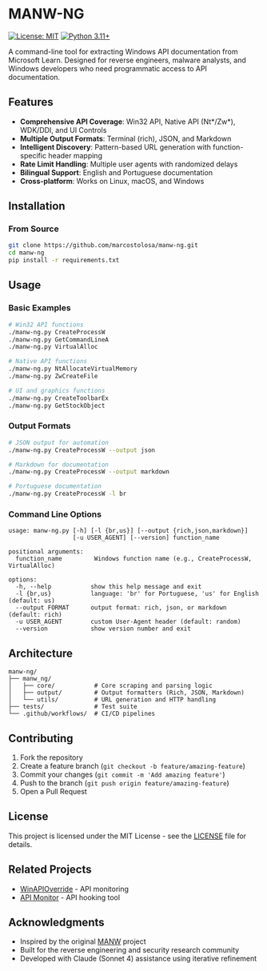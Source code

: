 # MANW-NG

[![License: MIT](https://img.shields.io/badge/License-MIT-yellow.svg)](https://opensource.org/licenses/MIT)
[![Python 3.11+](https://img.shields.io/badge/python-3.11+-blue.svg)](https://www.python.org/downloads/)

A command-line tool for extracting Windows API documentation from Microsoft Learn. Designed for reverse engineers, malware analysts, and Windows developers who need programmatic access to API documentation.

## Features

- **Comprehensive API Coverage**: Win32 API, Native API (Nt*/Zw*), WDK/DDI, and UI Controls
- **Multiple Output Formats**: Terminal (rich), JSON, and Markdown
- **Intelligent Discovery**: Pattern-based URL generation with function-specific header mapping
- **Rate Limit Handling**: Multiple user agents with randomized delays
- **Bilingual Support**: English and Portuguese documentation
- **Cross-platform**: Works on Linux, macOS, and Windows

## Installation

### From Source

```bash
git clone https://github.com/marcostolosa/manw-ng.git
cd manw-ng
pip install -r requirements.txt
```

## Usage

### Basic Examples

```bash
# Win32 API functions
./manw-ng.py CreateProcessW
./manw-ng.py GetCommandLineA
./manw-ng.py VirtualAlloc

# Native API functions
./manw-ng.py NtAllocateVirtualMemory
./manw-ng.py ZwCreateFile

# UI and graphics functions
./manw-ng.py CreateToolbarEx
./manw-ng.py GetStockObject
```

### Output Formats

```bash
# JSON output for automation
./manw-ng.py CreateProcessW --output json

# Markdown for documentation
./manw-ng.py CreateProcessW --output markdown

# Portuguese documentation
./manw-ng.py CreateProcessW -l br
```

### Command Line Options

```
usage: manw-ng.py [-h] [-l {br,us}] [--output {rich,json,markdown}] 
                  [-u USER_AGENT] [--version] function_name

positional arguments:
  function_name         Windows function name (e.g., CreateProcessW, VirtualAlloc)

options:
  -h, --help           show this help message and exit
  -l {br,us}           language: 'br' for Portuguese, 'us' for English (default: us)
  --output FORMAT      output format: rich, json, or markdown (default: rich)
  -u USER_AGENT        custom User-Agent header (default: random)
  --version            show version number and exit
```

## Architecture

```
manw-ng/
├── manw_ng/
│   ├── core/           # Core scraping and parsing logic
│   ├── output/         # Output formatters (Rich, JSON, Markdown)
│   └── utils/          # URL generation and HTTP handling
├── tests/              # Test suite
└── .github/workflows/  # CI/CD pipelines
```

## Contributing

1. Fork the repository
2. Create a feature branch (`git checkout -b feature/amazing-feature`)
3. Commit your changes (`git commit -m 'Add amazing feature'`)
4. Push to the branch (`git push origin feature/amazing-feature`)
5. Open a Pull Request

## License

This project is licensed under the MIT License - see the [LICENSE](LICENSE) file for details.

## Related Projects

- [WinAPIOverride](http://jacquelin.potier.free.fr/winapioverride32/) - API monitoring
- [API Monitor](http://www.rohitab.com/apimonitor) - API hooking tool

## Acknowledgments

- Inspired by the original [MANW](https://github.com/leandrofroes/manw) project
- Built for the reverse engineering and security research community
- Developed with Claude (Sonnet 4) assistance using iterative refinement